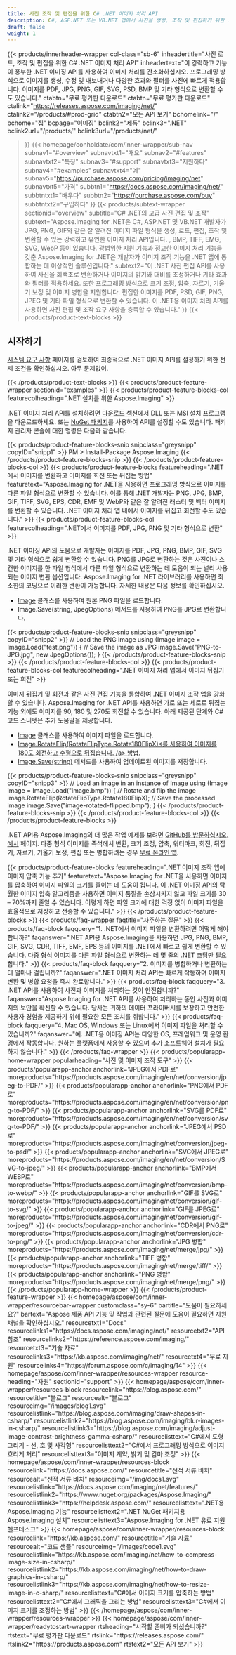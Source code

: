 ```yaml
---
title: 사진 조작 및 편집을 위한 C# .NET 이미지 처리 API
description: C#, ASP.NET 또는 VB.NET 앱에서 사진을 생성, 조작 및 편집하기 위한 .NET 이미지 처리 API. 이미지를 PDF, JPG, PNG 및 GIF 형식으로 변환합니다.
draft: false
weight: 1
---
```

{{< products/innerheader-wrapper col-class="sb-6"
  inheadertitle="사진 로드, 조작 및 편집을 위한 C# .NET 이미지 처리 API"
  inheadertext="이 강력하고 기능이 풍부한 .NET 이미징 API를 사용하여 이미지 처리를 간소화하십시오. 프로그래밍 방식으로 이미지를 생성, 수정 및 내보내거나 다양한 효과와 필터를 사진에 빠르게 적용합니다. 이미지를 PDF, JPG, PNG, GIF, SVG, PSD, BMP 및 기타 형식으로 변환할 수도 있습니다."
  ctabtn="무료 평가판 다운로드"
  ctabtn="무료 평가판 다운로드"
  ctalink="https://releases.aspose.com/imaging/net/"
  ctalink2="/products/#prod-grid"
  ctabtn2="모든 API 보기"
  bchomelink="/"
  bchome="집"
  bcpage="이미징"
  bclink2="제품"
  bclink3=".NET"
  bclink2url="/products/"
  bclink3url="/products/net/"
  >}}
{{< homepage/conholdate/com/inner-wrapper/sub-nav 
subnav1="#overview"
subnavtxt1="개요" 
subnav2="#features"
subnavtxt2="특징" 
subnav3="#support"
subnavtxt3="지원하다" 
subnav4="#examples"
subnavtxt4="예" 
subnav5="https://purchase.aspose.com/pricing/imaging/net"
subnavtxt5="가격" 
subbtn1="https://docs.aspose.com/imaging/net/"
subbtntxt1="배우다"
subbtn2="https://purchase.aspose.com/buy"
subbtntxt2="구입하다"
>}}
   {{< products/subtext-wrapper
   sectionid="overview"
   subtitle="C# .NET의 고급 사진 편집 및 조작"
   subtext="Aspose.Imaging for .NET은 C#, ASP.NET 및 VB.NET 개발자가 JPG, PNG, GIF와 같은 잘 알려진 이미지 파일 형식을 생성, 로드, 편집, 조작 및 변환할 수 있는 강력하고 유연한 이미지 처리 API입니다. , BMP, TIFF, EMG, SVG, WebP 등이 있습니다. 광범위한 지원 기능과 정교한 이미지 처리 기능을 갖춘 Aspose.Imaging for .NET은 개발자가 이미지 조작 기능을 .NET 앱에 통합하는 데 이상적인 솔루션입니다."
   subtext2="이 .NET 사진 편집 API를 사용하여 사진을 회색조로 변환하거나 이미지의 밝기와 대비를 조정하거나 기타 효과와 필터를 적용하세요. 또한 프로그래밍 방식으로 크기 조정, 압축, 자르기, 기울기 보정 및 이미지 병합을 지원합니다. 편집한 이미지를 PDF, PSD, GIF, PNG, JPEG 및 기타 파일 형식으로 변환할 수 있습니다. 이 .NET용 이미지 처리 API를 사용하면 사진 편집 및 조작 요구 사항을 충족할 수 있습니다."
   >}} 
   {{< products/product-text-blocks >}}
   <h2>시작하기</h2>
   <p><a href="https://docs.aspose.com/imaging/net/system-requirements/">시스템 요구 사항</a> 페이지를 검토하여 최종적으로 .NET 이미지 API를 설정하기 위한 전제 조건을 확인하십시오. 아무 문제없이.</p>
   {{< /products/product-text-blocks >}}
{{< products/product-feature-wrapper
sectionid="examples"
>}} 
{{< products/product-feature-blocks-col
featurecolheading=".NET 설치를 위한 Aspose.Imaging"
>}} 
<p>.NET 이미지 처리 API를 설치하려면 <a href="https://releases.aspose.com/imaging/net/">다운로드 섹션</a>에서 DLL 또는 MSI 설치 프로그램을 다운로드하세요. 또는 <a href="https://www.nuget.org/packages/Aspose.Imaging/">NuGet 패키지</a>를 사용하여 API를 설정할 수도 있습니다. 패키지 관리자 콘솔에 대한 명령은 다음과 같습니다.</p>
{{< products/product-feature-blocks-snip
snipclass="greysnipp"
copyID="snipp1"
>}} 
PM > Install-Package Aspose.Imaging 
{{< /products/product-feature-blocks-snip >}}
{{< /products/product-feature-blocks-col >}}
{{< products/product-feature-blocks
featureheading=".NET에서 이미지를 변환하고 이미지를 회전 또는 뒤집는 방법"
featuretext="Aspose.Imaging for .NET을 사용하면 프로그래밍 방식으로 이미지를 다른 파일 형식으로 변환할 수 있습니다. 이를 통해 .NET 개발자는 PNG, JPG, BMP, GIF, TIFF, SVG, EPS, CDR, EMF 및 WebP와 같은 잘 알려진 래스터 및 벡터 이미지를 변환할 수 있습니다. .NET 이미지 처리 앱 내에서 이미지를 뒤집고 회전할 수도 있습니다."
>}} 
{{< products/product-feature-blocks-col
featurecolheading=".NET에서 이미지를 PDF, JPG, PNG 및 기타 형식으로 변환"
>}} 
<p>.NET 이미징 API의 도움으로 개발자는 이미지를 PDF, JPG, PNG, BMP, GIF, SVG 및 기타 형식으로 쉽게 변환할 수 있습니다. PNG를 JPG로 변환하는 것은 사진이나 스캔한 이미지를 한 파일 형식에서 다른 파일 형식으로 변환하는 데 도움이 되는 널리 사용되는 이미지 변환 옵션입니다. Aspose.Imaging for .NET 라이브러리를 사용하면 최소한의 코딩으로 이러한 변환이 가능합니다. 자세한 내용은 다음 정보를 확인하십시오.</p>
<ul>
   <li><a href="https://reference.aspose.com/imaging/net/aspose.imaging/image">Image</a> 클래스를 사용하여 원본 PNG 파일을 로드합니다.</li>
   <li>Image.Save(string, JpegOptions) 메서드를 사용하여 PNG를 JPG로 변환합니다.</li>
</ul>
{{< products/product-feature-blocks-snip
snipclass="greysnipp"
copyID="snipp2"
>}} 
// Load the PNG image
using (Image image = Image.Load("test.png"))
{              
    // Save the image as JPG
    image.Save("PNG-to-JPG.jpg", new JpegOptions());
}
{{< /products/product-feature-blocks-snip >}}
{{< /products/product-feature-blocks-col >}}
{{< products/product-feature-blocks-col
featurecolheading=".NET 이미지 처리 앱에서 이미지 뒤집기 또는 회전"
>}} 
<p>이미지 뒤집기 및 회전과 같은 사진 편집 기능을 통합하여 .NET 이미지 조작 앱을 강화할 수 있습니다. Aspose.Imaging for .NET API를 사용하면 가로 또는 세로로 뒤집는 기능 외에도 이미지를 90, 180 및 270도 회전할 수 있습니다. 아래 제공된 단계와 C# 코드 스니펫은 추가 도움말을 제공합니다.</p>
<ul>
   <li><a href="https://reference.aspose.com/imaging/net/aspose.imaging/image">Image</a> 클래스를 사용하여 이미지 파일을 로드합니다.</li>
   <li><a href="https://reference.aspose.com/imaging/net/aspose.imaging/image/methods/rotateflip">Image.RotateFlip(RotateFlipType.Rotate180FlipX)<를 사용하여 이미지를 180도 회전하고 수평으로 뒤집습니다. /a> 방법.</li>
   <li><a href="https://reference.aspose.com/imaging/net/aspose.imaging.image/save/methods/3">Image.Save(string)</a> 메서드를 사용하여 업데이트된 이미지를 저장합니다.</li>
</ul>
{{< products/product-feature-blocks-snip
snipclass="greysnipp"
copyID="snipp3"
>}} 
// Load an image in an instance of Image
using (Image image = Image.Load("image.bmp"))
{
    // Rotate and flip the image
    image.RotateFlip(RotateFlipType.Rotate180FlipX);
    // Save the processed image
    image.Save("image-rotated-flipped.bmp");
}
{{< /products/product-feature-blocks-snip >}}
{{< /products/product-feature-blocks-col >}}
{{< /products/product-feature-blocks >}}
   <p class="col-lg-12">.NET API용 Aspose.Imaging의 더 많은 작업 예제를 보려면 <a href="https://github.com/aspose-imaging/Aspose.Imaging-for-.NET/tree/master/Examples">GitHub를 방문하십시오. 예시</a> 페이지. 다중 형식 이미지를 즉석에서 변환, 크기 조정, 압축, 워터마크, 회전, 뒤집기, 자르기, 기울기 보정, 편집 또는 병합하려는 경우 <a href="https://products.aspose.app/imaging/family">무료 온라인 앱</a>.</p>
{{< products/product-feature-blocks
featureheading=".NET 이미지 조작 앱에 이미지 압축 기능 추가"
featuretext="Aspose.Imaging for .NET을 사용하면 이미지를 압축하여 이미지 파일의 크기를 줄이는 데 도움이 됩니다. 이 .NET 이미징 API의 탁월한 이미지 압축 알고리즘을 사용하면 이미지 품질을 손상시키지 않고 파일 크기를 30 – 70%까지 줄일 수 있습니다. 이렇게 하면 파일 크기에 대한 걱정 없이 이미지 파일을 효율적으로 저장하고 전송할 수 있습니다."
>}} 
   {{< /products/product-feature-blocks >}}
   {{< products/faq-wrapper
   faqtitle="자주하는 질문"
>}} 
   {{< products/faq-block
 faqquery="1. .NET에서 이미지 파일을 변환하려면 어떻게 해야 합니까?"
 faqanswer=".NET API용 Aspose.Imaging을 사용하면 JPG, PNG, BMP, GIF, SVG, CDR, TIFF, EMF, EPS 등의 이미지를 .NET에서 빠르고 쉽게 변환할 수 있습니다. 다중 형식 이미지를 다른 파일 형식으로 변환하는 데 몇 줄의 .NET 코딩만 필요합니다."
>}} 
   {{< products/faq-block 
 faqquery="2. 이미지를 병합하거나 변환하는 데 얼마나 걸립니까?"
 faqanswer=".NET 이미지 처리 API는 빠르게 작동하며 이미지 변환 및 병합 요청을 즉시 완료합니다."
>}} 
   {{< products/faq-block
 faqquery="3. .NET API를 사용하여 사진과 이미지를 처리하는 것이 안전합니까?"
 faqanswer="Aspose.Imaging for .NET API를 사용하여 처리하는 동안 사진과 이미지의 보안을 확신할 수 있습니다. 당사는 귀하의 데이터 프라이버시를 보장하고 안전한 사용자 경험을 제공하기 위해 필요한 모든 조치를 취합니다."
>}} 
   {{< products/faq-block
 faqquery="4. Mac OS, Windows 또는 Linux에서 이미지 파일을 처리할 수 있습니까?"
 faqanswer="예. .NET용 이미징 API는 다양한 OS, 프레임워크 및 운영 환경에서 작동합니다. 원하는 플랫폼에서 사용할 수 있으며 추가 소프트웨어 설치가 필요하지 않습니다."
>}} 
   {{< /products/faq-wrapper >}}
   {{< products/popularapp-home-wrapper 
   popularheading="사진 및 이미지 조작 도구"
>}} 
   {{< products/popularapp-anchor
 anchorlink="JPEG에서 PDF로"
moreproducts="https://products.aspose.com/imaging/en/net/conversion/jpeg-to-PDF/"
>}} 
   {{< products/popularapp-anchor
 anchorlink="PNG에서 PDF로"
moreproducts="https://products.aspose.com/imaging/en/net/conversion/png-to-PDF/"
>}} 
   {{< products/popularapp-anchor
 anchorlink="SVG를 PDF로"
moreproducts="https://products.aspose.com/imaging/en/net/conversion/svg-to-PDF/"
>}} 
   {{< products/popularapp-anchor
 anchorlink="JPEG에서 PSD로"
moreproducts="https://products.aspose.com/imaging/net/conversion/jpeg-to-psd/"
>}} 
   {{< products/popularapp-anchor
 anchorlink="SVG에서 JPEG로"
moreproducts="https://products.aspose.com/imaging/en/net/conversion/SVG-to-jpeg/"
>}} 
   {{< products/popularapp-anchor
 anchorlink="BMP에서 WEBP로"
moreproducts="https://products.aspose.com/imaging/net/conversion/bmp-to-webp/"
>}} 
   {{< products/popularapp-anchor
 anchorlink="GIF를 SVG로"
moreproducts="https://products.aspose.com/imaging/net/conversion/gif-to-svg/"
>}} 
   {{< products/popularapp-anchor
 anchorlink="GIF를 JPEG로"
moreproducts="https://products.aspose.com/imaging/net/conversion/gif-to-jpeg/"
>}} 
   {{< products/popularapp-anchor
 anchorlink="CDR에서 PNG로"
moreproducts="https://products.aspose.com/imaging/net/conversion/cdr-to-png/"
>}} 
   {{< products/popularapp-anchor
 anchorlink="JPG 병합"
moreproducts="https://products.aspose.com/imaging/net/merge/jpg/"
>}} 
   {{< products/popularapp-anchor
 anchorlink="TIFF 병합"
moreproducts="https://products.aspose.com/imaging/net/merge/tiff/"
>}}  
   {{< products/popularapp-anchor
 anchorlink="PNG 병합"
moreproducts="https://products.aspose.com/imaging/net/merge/png/"
>}} 
   {{< /products/popularapp-home-wrapper >}}
   {{< /products/product-feature-wrapper >}}
{{< homepage/aspose/com/inner-wrapper/resourcebar-wrapper
customclass="sy-6"
bartitle="도움이 필요하세요?"
bartext="Aspose 제품 API 기능 및 작업과 관련된 질문에 도움이 필요하면 지원 채널을 확인하십시오."
 resourcetxt1="Docs"
 resourcelinks1="https://docs.aspose.com/imaging/net/"
 resourcetxt2="API 참조"
 resourcelinks2="https://reference.aspose.com/imaging/" 
 resourcetxt3="기술 자료"
 resourcelinks3="https://kb.aspose.com/imaging/net/"
 resourcetxt4="무료 지원"
 resourcelinks4="https://forum.aspose.com/c/imaging/14"
 >}}
{{< homepage/aspose/com/inner-wrapper/resources-wrapper
 resource-heading="자원"
 sectionid="support"
 >}}
{{< homepage/aspose/com/inner-wrapper/resources-block
 resourcelink="https://blog.aspose.com/"
 resourcetitle="블로그"
 resourcealt="블로그"
 resourceimg="/images/blog1.svg"
 resourcelistlink="https://blog.aspose.com/imaging/draw-shapes-in-csharp/"
 resourcelistlink2="https://blog.aspose.com/imaging/blur-images-in-csharp/"
 resourcelistlink3="https://blog.aspose.com/imaging/adjust-image-contrast-brightness-gamma-csharp/"
 resourcelisttext="C#에서 도형 그리기 - 선, 호 및 사각형"
 resourcelisttext2="C#에서 프로그래밍 방식으로 이미지 흐리게 처리"
 resourcelisttext3="이미지 계약, 밝기 및 감마 조정"
>}} 
{{< homepage/aspose/com/inner-wrapper/resources-block
 resourcelink="https://docs.aspose.com/"
 resourcetitle="선적 서류 비치"
 resourcealt="선적 서류 비치"
 resourceimg="/img/docs1.svg"
 resourcelistlink="https://docs.aspose.com/imaging/net/features/"
 resourcelistlink2="https://www.nuget.org/packages/Aspose.Imaging/"
 resourcelistlink3="https://helpdesk.aspose.com/"
 resourcelisttext=".NET용 Aspose.Imaging 기능"
 resourcelisttext2=".NET NuGet 패키지용 Aspose.Imaging 설치"
 resourcelisttext3="Aspose.Imaging for .NET 유료 지원 헬프데스크"
>}} 
{{< homepage/aspose/com/inner-wrapper/resources-block
 resourcelink="https://kb.aspose.com/"
 resourcetitle="기술 자료"
 resourcealt="코드 샘플"
 resourceimg="/images/code1.svg"
 resourcelistlink="https://kb.aspose.com/imaging/net/how-to-compress-image-size-in-csharp/"
 resourcelistlink2="https://kb.aspose.com/imaging/net/how-to-draw-graphics-in-csharp/"
 resourcelistlink3="https://kb.aspose.com/imaging/net/how-to-resize-image-in-c-sharp/"
 resourcelisttext="C#에서 이미지 크기를 압축하는 방법"
resourcelisttext2="C#에서 그래픽을 그리는 방법"
resourcelisttext3="C#에서 이미지 크기를 조정하는 방법"
>}} 
{{< /homepage/aspose/com/inner-wrapper/resources-wrapper >}}
{{< homepage/aspose/com/inner-wrapper/readytostart-wrapper
rtsheading="시작할 준비가 되셨습니까?"
rtstext="무료 평가판 다운로드"
rtslink="https://releases.aspose.com/"
rtslink2="https://products.aspose.com"
rtstext2="모든 API 보기"
>}} 
